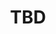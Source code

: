 ﻿---
  name: 20d1t2s3
  title: TBD
  content:
  category: Big Data
  format: Quicky
  speakers: TBD
  room: Mezzanine
  time_start: '12:15'
  time_end: '12:30'
---
